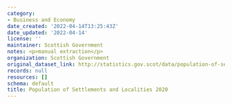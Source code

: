 ```yaml
---
category:
- Business and Economy
date_created: '2022-04-14T13:25:43Z'
date_updated: '2022-04-14'
license: ''
maintainer: Scottish Government
notes: <p>manual extraction</p>
organization: Scottish Government
original_dataset_link: http://statistics.gov.scot/data/population-of-settlements-and-localities-2020
records: null
resources: []
schema: default
title: Population of Settlements and Localities 2020
---
```

